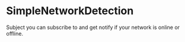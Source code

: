 # SimpleNetworkDetection
Subject you can subscribe to and get notify if your network is online or offline. 
